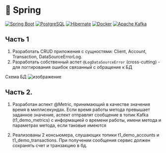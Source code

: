 # 🍃 Spring 

[![Spring Boot](https://img.shields.io/badge/Spring%20Boot-logo-6DB33F?logo=spring)](https://spring.io/projects/spring-boot)
[![PostgreSQL](https://img.shields.io/badge/PostgreSQL-logo-316192?logo=postgresql)](https://www.postgresql.org/)
[![Hibernate](https://img.shields.io/badge/Hibernate-logo-59666C?logo=hibernate)](https://hibernate.org/)
[![Docker](https://img.shields.io/badge/Docker-logo-2496ED?logo=docker)](https://www.docker.com/)
[![Apache Kafka](https://img.shields.io/badge/Apache%20Kafka-logo-000?logo=apachekafka)](https://kafka.apache.org/)

## Часть 1
1) Разработать CRUD приложения с сущностями: Client, Account, Transaction, DataSourceErrorLog.
2) Разработать собственный аспет `@LogDataSourceError` (cross-cutting) - для логгирования ошибок связанный с обращение к БД

Схема БД
![изображение](https://github.com/user-attachments/assets/64ebe196-dc4b-481f-ae1e-95b4b2b5ae8f)


## Часть 2.
1) Разработан аспект @Metric, принимающий в качестве значения время в миллисекундах.
  Если время работы метода превышает заданное значение, аспект отправлят
  сообщение в топик Kafka (t1_demo_metrics) c информацией о времени работы,
  имени метода и параметрах метода, если таковые имеются

2) Реализованы 2 консьюмера, слушающих топики t1_demo_accounts и t1_demo_transactions.
  При получении сообщения сервис должен сохранять счет и транзакцию в бд.
